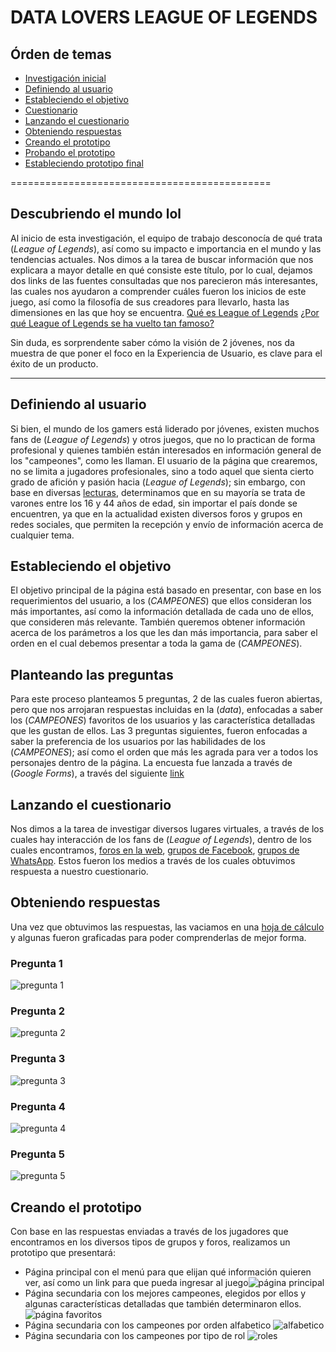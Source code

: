 # DATA LOVERS LEAGUE OF LEGENDS

## Órden de temas

- [Investigación inicial](#descubriendo-el-mundo-lol)
- [Definiendo al usuario](#definiendo-al-usuario)
- [Estableciendo el objetivo](#estableciendo-el-objetivo)
- [Cuestionario](#planteando-las-preguntas)
- [Lanzando el cuestionario](#lanzando-el-cuestionario)
- [Obteniendo respuestas](#obteniendo-respuestas)
- [Creando el prototipo](#creando-el-prototipo)
- [Probando el prototipo](#probando-con-test-de-usabilidad)
- [Estableciendo prototipo final](#prototipo-de-alta-fidelidad)

=============================================

## Descubriendo el mundo lol

Al inicio de esta investigación, el equipo de trabajo desconocía de qué trata (_League of Legends_), así como su impacto e importancia en el mundo y las tendencias actuales. 
Nos dimos a la tarea de buscar información que nos explicara a mayor detalle en qué consiste este título, por lo cual, dejamos dos links de las fuentes consultadas que nos parecieron más interesantes, las cuales nos ayudaron a comprender cuáles fueron los inicios de este juego, así como la filosofía de sus creadores para llevarlo, hasta las dimensiones en las que hoy se encuentra.
[Qué es League of Legends](https://www.youtube.com/watch?v=KpxjwIaW0EM)
[¿Por qué League of Legends se ha vuelto tan famoso?](https://www.youtube.com/watch?v=jmGrroicfdM)

Sin duda, es sorprendente saber cómo la visión de 2 jóvenes, nos da muestra de que poner el foco en la Experiencia de Usuario, es clave para el éxito de un producto. 

----------------------------------------------------
## Definiendo al usuario

Si bien, el mundo de los gamers está liderado por jóvenes, existen muchos fans de (_League of Legends_) y otros juegos, que no lo practican de forma profesional y quienes también están interesados en información general de los "campeones", como les llaman.
El usuario de la página que crearemos, no se limita a jugadores profesionales, sino a todo aquel que sienta cierto grado de afición y pasión hacia (_League of Legends_); sin embargo, con base en diversas [lecturas](https://esports.xataka.com/predatoresports/esta-un-joven-de-24-anos-viejo-para-los-esports-a-que-edad-te-retiran-de-la-elite), determinamos que en su mayoría se trata de varones entre los 16 y 44 años de edad, sin importar el país donde se encuentren, ya que en la actualidad existen diversos foros y grupos en redes sociales, que permiten la recepción y envío de información acerca de cualquier tema.

## Estableciendo el objetivo

El objetivo principal de la página está basado en presentar, con base en los requerimientos del usuario, a los (_CAMPEONES_) que ellos consideran los más importantes, así como la información detallada de cada uno de ellos, que consideren más relevante.
También queremos obtener información acerca de los parámetros a los que les dan más importancia, para saber el orden en el cual debemos presentar a toda la gama de (_CAMPEONES_).

## Planteando las preguntas

Para este proceso planteamos 5 preguntas, 2 de las cuales fueron abiertas, pero que nos arrojaran respuestas incluidas en la (_data_), enfocadas a saber los (_CAMPEONES_) favoritos de los usuarios y las característica detalladas que les gustan de ellos. 
Las 3 preguntas siguientes, fueron enfocadas a saber la preferencia de los usuarios por las habilidades de los (_CAMPEONES_); así como el orden que más les agrada para ver a todos los personajes dentro de la página.
La encuesta fue lanzada a través de (_Google Forms_), a través del siguiente [link](https://docs.google.com/forms/d/1dqC0hiNJxchr4kkdNz55PyTgy433cmriPvs0vYNncwI/edit#responses)

## Lanzando el cuestionario

Nos dimos a la tarea de investigar diversos lugares virtuales, a través de los cuales hay interacción de los fans de (_League of Legends_), dentro de los cuales encontramos, [foros en la web](https://boards.las.leagueoflegends.com/es/), [grupos de Facebook](https://web.facebook.com/groups/504633653337738/?multi_permalinks=665713990563036&notif_id=1561652036224897&notif_t=feedback_reaction_generic), [grupos de WhatsApp](http://mx.gruposdewhatsapp.com/league-of-legends_gr_231986). Estos fueron los medios a través de los cuales obtuvimos respuesta a nuestro cuestionario. 

## Obteniendo respuestas
Una vez que obtuvimos las respuestas, las vaciamos en una [hoja de cálculo](https://docs.google.com/spreadsheets/d/1kRUAxB8K72SgsEe1dhc8HJaznY5x7wkA8P6vc4u_ut0/edit?usp=sharing) y algunas fueron graficadas para poder comprenderlas de mejor forma. 

### Pregunta 1
![pregunta 1](./imagenes/pregunta1.jpg)
### Pregunta 2
![pregunta 2](./imagenes/pregunta2.jpg)
### Pregunta 3
![pregunta 3](./imagenes/pregunta3.jpg)
### Pregunta 4
![pregunta 4](./imagenes/pregunta4.jpg)
### Pregunta 5
![pregunta 5](./imagenes/pregunta5.jpg)

## Creando el prototipo

Con base en las respuestas enviadas a través de los jugadores que encontramos en los diversos tipos de grupos y foros, realizamos un prototipo que presentará:
- Página principal con el menú para que elijan qué información quieren ver, así como un link para que pueda ingresar al juego![página principal](./imagenes/principal.jpg)
- Página secundaria con los mejores campeones, elegidos por ellos y algunas características detalladas que también determinaron ellos.![página favoritos](./imagenes/favoritos.jpg)
- Página secundaria con los campeones por orden alfabetico ![alfabetico](./imagenes/alfabetico.jpg)
- Página secundaria con los campeones por tipo de rol ![roles](./imagenes/roles.jpg)


